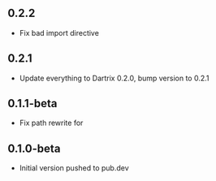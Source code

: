 ## 0.2.2

- Fix bad import directive

## 0.2.1

- Update everything to Dartrix 0.2.0, bump version to 0.2.1

## 0.1.1-beta

- Fix path rewrite for 

## 0.1.0-beta

- Initial version pushed to pub.dev

